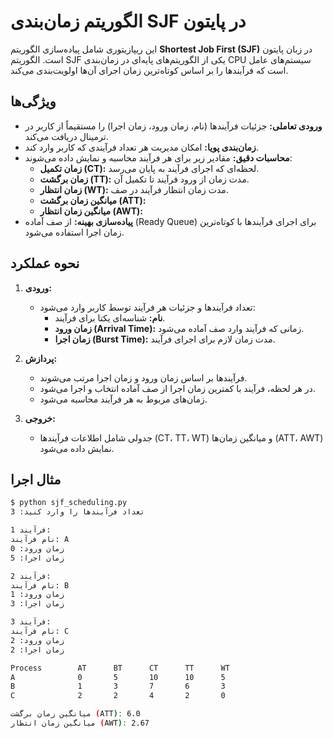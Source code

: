 # الگوریتم زمان‌بندی SJF در پایتون

این ریپازیتوری شامل پیاده‌سازی الگوریتم **Shortest Job First (SJF)** در زبان پایتون است. الگوریتم SJF یکی از الگوریتم‌های پایه‌ای در زمان‌بندی CPU سیستم‌های عامل است که فرآیندها را بر اساس کوتاه‌ترین زمان اجرای آن‌ها اولویت‌بندی می‌کند.

## ویژگی‌ها

- **ورودی تعاملی:** جزئیات فرآیندها (نام، زمان ورود، زمان اجرا) را مستقیماً از کاربر در ترمینال دریافت می‌کند.
- **زمان‌بندی پویا:** امکان مدیریت هر تعداد فرآیندی که کاربر وارد کند.
- **محاسبات دقیق:** مقادیر زیر برای هر فرآیند محاسبه و نمایش داده می‌شوند:
  - **زمان تکمیل (CT):** لحظه‌ای که اجرای فرآیند به پایان می‌رسد.
  - **زمان برگشت (TT):** مدت زمان از ورود فرآیند تا تکمیل آن.
  - **زمان انتظار (WT):** مدت زمان انتظار فرآیند در صف.
  - **میانگین زمان برگشت (ATT):**
  - **میانگین زمان انتظار (AWT):**
- **پیاده‌سازی بهینه:** از صف آماده (Ready Queue) برای اجرای فرآیندها با کوتاه‌ترین زمان اجرا استفاده می‌شود.

## نحوه عملکرد

1. **ورودی:**
   - تعداد فرآیندها و جزئیات هر فرآیند توسط کاربر وارد می‌شود:
     - **نام:** شناسه‌ای یکتا برای فرآیند.
     - **زمان ورود (Arrival Time):** زمانی که فرآیند وارد صف آماده می‌شود.
     - **زمان اجرا (Burst Time):** مدت زمان لازم برای اجرای فرآیند.

2. **پردازش:**
   - فرآیندها بر اساس زمان ورود و زمان اجرا مرتب می‌شوند.
   - در هر لحظه، فرآیند با کمترین زمان اجرا از صف آماده انتخاب و اجرا می‌شود.
   - زمان‌های مربوط به هر فرآیند محاسبه می‌شود.

3. **خروجی:**
   - جدولی شامل اطلاعات فرآیندها (CT، TT، WT) و میانگین زمان‌ها (ATT، AWT) نمایش داده می‌شود.

## مثال اجرا

```bash
$ python sjf_scheduling.py
تعداد فرآیندها را وارد کنید: 3

فرآیند 1:
نام فرآیند: A
زمان ورود: 0
زمان اجرا: 5

فرآیند 2:
نام فرآیند: B
زمان ورود: 1
زمان اجرا: 3

فرآیند 3:
نام فرآیند: C
زمان ورود: 2
زمان اجرا: 2

Process        AT      BT      CT      TT      WT
A              0       5       10      10      5
B              1       3       7       6       3
C              2       2       4       2       0

میانگین زمان برگشت (ATT): 6.0
میانگین زمان انتظار (AWT): 2.67
